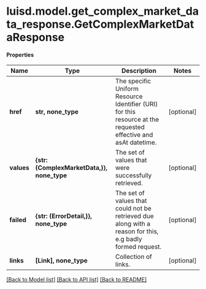 # luisd.model.get_complex_market_data_response.GetComplexMarketDataResponse

#### Properties
Name | Type | Description | Notes
------------ | ------------- | ------------- | -------------
**href** | **str, none_type** | The specific Uniform Resource Identifier (URI) for this resource at the requested effective and asAt datetime. | [optional] 
**values** | **{str: (ComplexMarketData,)}, none_type** | The set of values that were successfully retrieved. | [optional] 
**failed** | **{str: (ErrorDetail,)}, none_type** | The set of values that could not be retrieved due along with a reason for this, e.g badly formed request. | [optional] 
**links** | **[Link], none_type** | Collection of links. | [optional] 

[[Back to Model list]](../../README.md#documentation-for-models) [[Back to API list]](../../README.md#documentation-for-api-endpoints) [[Back to README]](../../README.md)

